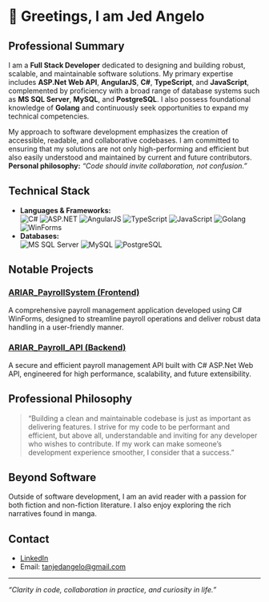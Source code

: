 # 👋 Greetings, I am Jed Angelo

## Professional Summary

I am a **Full Stack Developer** dedicated to designing and building robust, scalable, and maintainable software solutions. My primary expertise includes **ASP.Net Web API**, **AngularJS**, **C#**, **TypeScript**, and **JavaScript**, complemented by proficiency with a broad range of database systems such as **MS SQL Server**, **MySQL**, and **PostgreSQL**. I also possess foundational knowledge of **Golang** and continuously seek opportunities to expand my technical competencies.

My approach to software development emphasizes the creation of accessible, readable, and collaborative codebases. I am committed to ensuring that my solutions are not only high-performing and efficient but also easily understood and maintained by current and future contributors.  
**Personal philosophy:** _“Code should invite collaboration, not confusion.”_

## Technical Stack

- **Languages & Frameworks:**  
  ![C#](https://img.shields.io/badge/C%23-239120?style=flat&logo=c-sharp&logoColor=white)
  ![ASP.NET](https://img.shields.io/badge/ASP.NET-512BD4?style=flat&logo=dotnet&logoColor=white)
  ![AngularJS](https://img.shields.io/badge/AngularJS-E23237?style=flat&logo=angularjs&logoColor=white)
  ![TypeScript](https://img.shields.io/badge/TypeScript-3178C6?style=flat&logo=typescript&logoColor=white)
  ![JavaScript](https://img.shields.io/badge/JavaScript-F7DF1E?style=flat&logo=javascript&logoColor=black)
  ![Golang](https://img.shields.io/badge/Go-00ADD8?style=flat&logo=go&logoColor=white)
  ![WinForms](https://img.shields.io/badge/WinForms-512BD4?style=flat&logo=windows&logoColor=white)
- **Databases:**  
  ![MS SQL Server](https://img.shields.io/badge/MS%20SQL%20Server-CC2927?style=flat&logo=microsoftsqlserver&logoColor=white)
  ![MySQL](https://img.shields.io/badge/MySQL-4479A1?style=flat&logo=mysql&logoColor=white)
  ![PostgreSQL](https://img.shields.io/badge/PostgreSQL-4169E1?style=flat&logo=postgresql&logoColor=white)

## Notable Projects

### [ARIAR_PayrollSystem (Frontend)](https://github.com/JedAngelo/ARIAR_PayrollSystem)
A comprehensive payroll management application developed using C# WinForms, designed to streamline payroll operations and deliver robust data handling in a user-friendly manner.

### [ARIAR_Payroll_API (Backend)](https://github.com/JedAngelo/ARIAR_Payroll_API)
A secure and efficient payroll management API built with C# ASP.Net Web API, engineered for high performance, scalability, and future extensibility.

## Professional Philosophy

> “Building a clean and maintainable codebase is just as important as delivering features. I strive for my code to be performant and efficient, but above all, understandable and inviting for any developer who wishes to contribute. If my work can make someone’s development experience smoother, I consider that a success.”

## Beyond Software

Outside of software development, I am an avid reader with a passion for both fiction and non-fiction literature. I also enjoy exploring the rich narratives found in manga.

## Contact

- [LinkedIn](https://www.linkedin.com/in/jed-angelo-m-tan-118baa368/)
- Email: tanjedangelo@gmail.com

---

_“Clarity in code, collaboration in practice, and curiosity in life.”_
